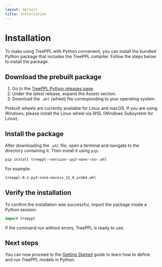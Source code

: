 ```yaml
---
layout: default
title: Installation
---
```

# Installation

To make using TreePPL with Python convenient, you can install the bundled Python package that includes the TreePPL compiler.
Follow the steps below to install the package.

## Download the prebuilt package

1. Go to the [TreePPL Python releases page](https://github.com/treeppl/treeppl-python/releases).
2. Under the latest release, expand the *Assets* section.
3. Download the `.whl` (wheel) file corresponding to your operating system.

Prebuilt wheels are currently available for Linux and macOS.
If you are using Windows, please install the Linux wheel via WSL (Windows Subsystem for Linux).

## Install the package

After downloading the `.whl` file, open a terminal and navigate to the directory containing it.
Then install it using `pip`:

```bash
pip install treeppl-<version>-py3-none-<os>.whl
```

For example:
```bash
treeppl-0.1-py3-none-macosx_11_0_arm64.whl
```

## Verify the installation

To confirm the installation was successful, import the package inside a Python session:
```python
import treeppl
```
If the command run without errors, TreePPL is ready to use.

## Next steps

You can now proceed to the [Getting Started](getting-started) guide to learn how to define and run TreePPL models in Python.
